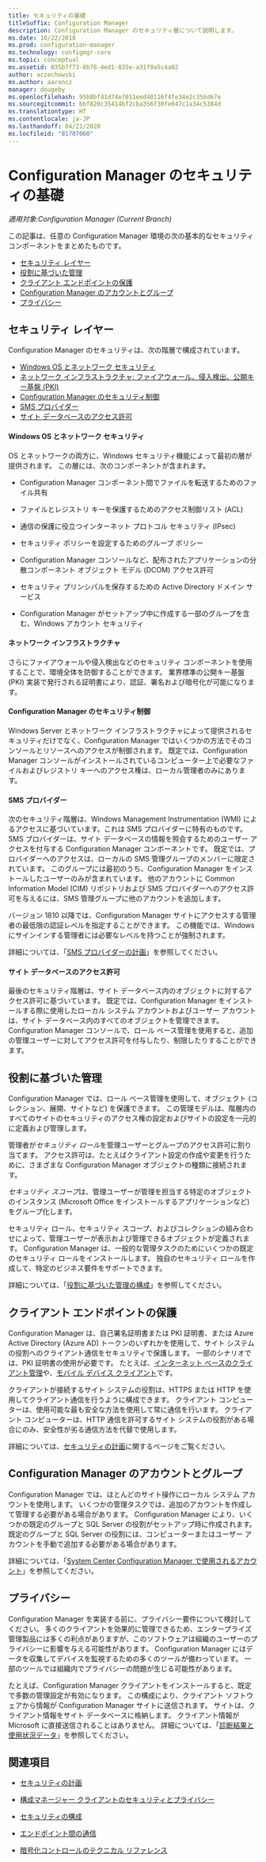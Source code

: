 ```yaml
---
title: セキュリティの基礎
titleSuffix: Configuration Manager
description: Configuration Manager のセキュリティ層について説明します。
ms.date: 10/22/2018
ms.prod: configuration-manager
ms.technology: configmgr-core
ms.topic: conceptual
ms.assetid: 035b7f73-8b78-4ed1-835e-a31f9a5c4a02
author: aczechowski
ms.author: aaroncz
manager: dougeby
ms.openlocfilehash: 95b8bf41d74e7011eed40116f4fe34e2c356d67e
ms.sourcegitcommit: bbf820c35414bf2cba356f30fe047c1a34c5384d
ms.translationtype: HT
ms.contentlocale: ja-JP
ms.lasthandoff: 04/21/2020
ms.locfileid: "81707060"
---
```

# <a name="fundamentals-of-security-for-configuration-manager"></a>Configuration Manager のセキュリティの基礎

*適用対象:Configuration Manager (Current Branch)*

この記事は、任意の Configuration Manager 環境の次の基本的なセキュリティ コンポーネントをまとめたものです。
- [セキュリティ レイヤー](#bkmk_layers)
- [役割に基づいた管理](#bkmk_rba)
- [クライアント エンドポイントの保護](#bkmk_endpoints)
- [Configuration Manager のアカウントとグループ](#bkmk_accounts)
- [プライバシー](#bkmk_privacy)

## <a name="security-layers"></a><a name="bkmk_layers"></a> セキュリティ レイヤー

Configuration Manager のセキュリティは、次の階層で構成されています。 
- [Windows OS とネットワーク セキュリティ](#bkmk_layer-windows)
- [ネットワーク インフラストラクチャ: ファイアウォール、侵入検出、公開キー基盤 (PKI)](#bkmk_layer-network)
- [Configuration Manager のセキュリティ制御](#bkmk_layer-cm)
- [SMS プロバイダー](#bkmk_layer-provider)
- [サイト データベースのアクセス許可](#bkmk_layer-db)

#### <a name="windows-os-and-network-security"></a><a name="bkmk_layer-windows"></a> Windows OS とネットワーク セキュリティ
OS とネットワークの両方に、Windows セキュリティ機能によって最初の層が提供されます。 この層には、次のコンポーネントが含まれます。  

-   Configuration Manager コンポーネント間でファイルを転送するためのファイル共有  

-   ファイルとレジストリ キーを保護するためのアクセス制御リスト (ACL)  

-   通信の保護に役立つインターネット プロトコル セキュリティ (IPsec)  

-   セキュリティ ポリシーを設定するためのグループ ポリシー  

-   Configuration Manager コンソールなど、配布されたアプリケーションの分散コンポーネント オブジェクト モデル (DCOM) アクセス許可  

-   セキュリティ プリンシパルを保存するための Active Directory ドメイン サービス  

-   Configuration Manager がセットアップ中に作成する一部のグループを含む、Windows アカウント セキュリティ  

#### <a name="network-infrastructure"></a><a name="bkmk_layer-network"></a> ネットワーク インフラストラクチャ

さらにファイアウォールや侵入検出などのセキュリティ コンポーネントを使用することで、環境全体を防御することができます。 業界標準の公開キー基盤 (PKI) 実装で発行される証明書により、認証、署名および暗号化が可能になります。  

#### <a name="configuration-manager-security-controls"></a><a name="bkmk_layer-cm"></a> Configuration Manager のセキュリティ制御

Windows Server とネットワーク インフラストラクチャによって提供されるセキュリティだけでなく、Configuration Manager ではいくつかの方法でそのコンソールとリソースへのアクセスが制御されます。 既定では、Configuration Manager コンソールがインストールされているコンピューター上で必要なファイルおよびレジストリ キーへのアクセス権は、ローカル管理者のみにあります。  

#### <a name="sms-provider"></a><a name="bkmk_layer-provider"></a> SMS プロバイダー

次のセキュリティ階層は、Windows Management Instrumentation (WMI) によるアクセスに基づいています。これは SMS プロバイダーに特有のものです。 SMS プロバイダーは、サイト データベースの情報を照会するためのユーザー アクセスを付与する Configuration Manager コンポーネントです。 既定では、プロバイダーへのアクセスは、ローカルの SMS 管理グループのメンバーに限定されています。 このグループには最初のうち、Configuration Manager をインストールしたユーザーのみが含まれています。 他のアカウントに Common Information Model (CIM) リポジトリおよび SMS プロバイダーへのアクセス許可を与えるには、SMS 管理グループに他のアカウントを追加します。  

バージョン 1810 以降では、Configuration Manager サイトにアクセスする管理者の最低限の認証レベルを指定することができます。 この機能では、Windows にサインインする管理者には必要なレベルを持つことが強制されます。 <!--1357013-->  

詳細については、「[SMS プロバイダーの計画](../plan-design/hierarchy/plan-for-the-sms-provider.md)」を参照してください。

#### <a name="site-database-permissions"></a><a name="bkmk_layer-db"></a> サイト データベースのアクセス許可

最後のセキュリティ階層は、サイト データベース内のオブジェクトに対するアクセス許可に基づいています。 既定では、Configuration Manager をインストールする際に使用したローカル システム アカウントおよびユーザー アカウントは、サイト データベース内のすべてのオブジェクトを管理できます。 Configuration Manager コンソールで、ロール ベース管理を使用すると、追加の管理ユーザーに対してアクセス許可を付与したり、制限したりすることができます。  



## <a name="role-based-administration"></a><a name="bkmk_rba"></a> 役割に基づいた管理  

 Configuration Manager では、ロール ベース管理を使用して、オブジェクト (コレクション、展開、サイトなど) を保護できます。 この管理モデルは、階層内のすべてのサイトのセキュリティのアクセス権の設定およびサイトの設定を一元的に定義および管理します。 

 管理者が*セキュリティ ロール*を管理ユーザーとグループのアクセス許可に割り当てます。 アクセス許可は、たとえばクライアント設定の作成や変更を行うために、さまざまな Configuration Manager オブジェクトの種類に接続されます。 

 *セキュリティ スコープ*は、管理ユーザーが管理を担当する特定のオブジェクトのインスタンス (Microsoft Office をインストールするアプリケーションなど) をグループ化します。 

 セキュリティ ロール、セキュリティ スコープ、およびコレクションの組み合わせによって、管理ユーザーが表示および管理できるオブジェクトが定義されます。 Configuration Manager は、一般的な管理タスクのためにいくつかの既定のセキュリティ ロールをインストールします。 独自のセキュリティ ロールを作成して、特定のビジネス要件をサポートできます。  

 詳細については、「[役割に基づいた管理の構成](../servers/deploy/configure/configure-role-based-administration.md)」を参照してください。  



## <a name="securing-client-endpoints"></a><a name="bkmk_endpoints"></a> クライアント エンドポイントの保護  

 Configuration Manager は、自己署名証明書または PKI 証明書、または Azure Active Directory (Azure AD) トークンのいずれかを使用して、サイト システムの役割へのクライアント通信をセキュリティで保護します。 一部のシナリオでは、PKI 証明書の使用が必要です。 たとえば、[インターネット ベースのクライアント管理](../clients/manage/plan-internet-based-client-management.md)や、[モバイル デバイス クライアント](../../mdm/plan-design/plan-on-premises-mdm.md)です。  

 クライアントが接続するサイト システムの役割は、HTTPS または HTTP を使用してクライアント通信を行うように構成できます。 クライアント コンピューターは、使用可能な最も安全な方法を使用して常に通信を行います。 クライアント コンピューターは、HTTP 通信を許可するサイト システムの役割がある場合にのみ、安全性が劣る通信方法を代替で使用します。  

 詳細については、[セキュリティの計画](../plan-design/security/plan-for-security.md)に関するページをご覧ください。



## <a name="configuration-manager-accounts-and-groups"></a><a name="bkmk_accounts"></a> Configuration Manager のアカウントとグループ  

 Configuration Manager では、ほとんどのサイト操作にローカル システム アカウントを使用します。 いくつかの管理タスクでは、追加のアカウントを作成して管理する必要がある場合があります。 Configuration Manager により、いくつかの既定のグループと SQL Server の役割がセットアップ時に作成されます。 既定のグループと SQL Server の役割には、コンピューターまたはユーザー アカウントを手動で追加する必要がある場合があります。  

 詳細については、「[System Center Configuration Manager で使用されるアカウント](../plan-design/hierarchy/accounts.md)」を参照してください。  



## <a name="privacy"></a><a name="bkmk_privacy"></a> プライバシー  

 Configuration Manager を実装する前に、プライバシー要件について検討してください。 多くのクライアントを効果的に管理できるため、エンタープライズ管理製品には多くの利点がありますが、このソフトウェアは組織のユーザーのプライバシーに影響を与える可能性があります。 Configuration Manager にはデータを収集してデバイスを監視するための多くのツールが備わっています。 一部のツールでは組織内でプライバシーの問題が生じる可能性があります。  

 たとえば、Configuration Manager クライアントをインストールすると、既定で多数の管理設定が有効になります。 この構成により、クライアント ソフトウェアから情報が Configuration Manager サイトに送信されます。 サイトは、クライアント情報をサイト データベースに格納します。 クライアント情報が Microsoft に直接送信されることはありません。 詳細については、「[診断結果と使用状況データ](../plan-design/diagnostics/diagnostics-and-usage-data.md)」を参照してください。



## <a name="see-also"></a>関連項目

- [セキュリティの計画](../plan-design/security/plan-for-security.md)  

- [構成マネージャー クライアントのセキュリティとプライバシー](../clients/deploy/plan/security-and-privacy-for-clients.md)  

- [セキュリティの構成](../plan-design/security/configure-security.md)   

- [エンドポイント間の通信](../plan-design/hierarchy/communications-between-endpoints.md)  

- [暗号化コントロールのテクニカル リファレンス](../plan-design/security/cryptographic-controls-technical-reference.md)  
